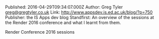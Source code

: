 Published: 2016-04-29T09:34:07.000Z
Author: Greg Tyler <greg@gregtyler.co.uk>
Link: http://www.appsdev.is.ed.ac.uk/blog/?p=750
Publisher: the IS Apps dev blog
Standfirst: An overview of the sessions at the Render 2016 conference and what I learnt from them.

Render Conference 2016 sessions
